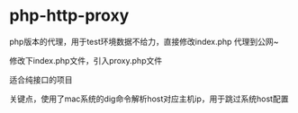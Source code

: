 php-http-proxy
==============

php版本的代理，用于test环境数据不给力，直接修改index.php 代理到公网~

修改下index.php文件，引入proxy.php文件

适合纯接口的项目

关键点，使用了mac系统的dig命令解析host对应主机ip，用于跳过系统host配置
